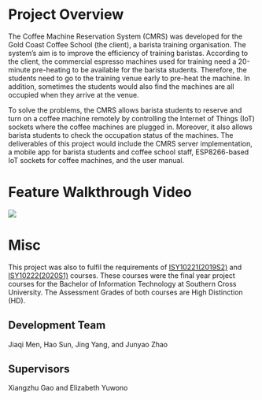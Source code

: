 # Project Overview
<p>The Coffee Machine Reservation System (CMRS) was developed for the Gold Coast Coffee School (the client), a barista training organisation. The system’s aim is to improve the efficiency of training baristas. According to the client, the commercial espresso machines used for training need a 20-minute pre-heating to be available for the barista students. Therefore, the students need to go to the training venue early to pre-heat the machine. In addition, sometimes the students would also find the machines are all occupied when they arrive at the venue. </p>
<p>To solve the problems, the CMRS allows barista students to reserve and turn on a coffee machine remotely by controlling the Internet of Things (IoT) sockets where the coffee machines are plugged in. Moreover, it also allows barista students to check the occupation status of the machines. The deliverables of this project would include the CMRS server implementation, a mobile app for barista students and coffee school staff, ESP8266-based IoT sockets for coffee machines, and the user manual.</p>  

# Feature Walkthrough Video
[![](https://res.cloudinary.com/marcomontalbano/image/upload/v1656377757/video_to_markdown/images/youtube--pctGQCzYGRU-c05b58ac6eb4c4700831b2b3070cd403.jpg)](https://youtu.be/pctGQCzYGRU "")

# Misc
This project was also to fulfil the requirements of [ISY10221(2019S2)](https://handbook.scu.edu.au/unit/isy10221/2019) and [ISY10222(2020S1)](https://handbook.scu.edu.au/unit/isy10222/2020) courses. These courses were the final year project courses for the Bachelor of Information Technology at Southern Cross University. The Assessment Grades of both courses are High Distinction (HD).
## Development Team
Jiaqi Men, Hao Sun, Jing Yang, and Junyao Zhao  
## Supervisors
Xiangzhu Gao and Elizabeth Yuwono  
<br>

